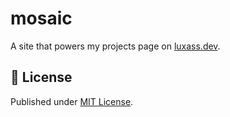 # mosaic

A site that powers my projects page on [luxass.dev](https://luxass.dev).

## 📄 License

Published under [MIT License](./LICENSE).
